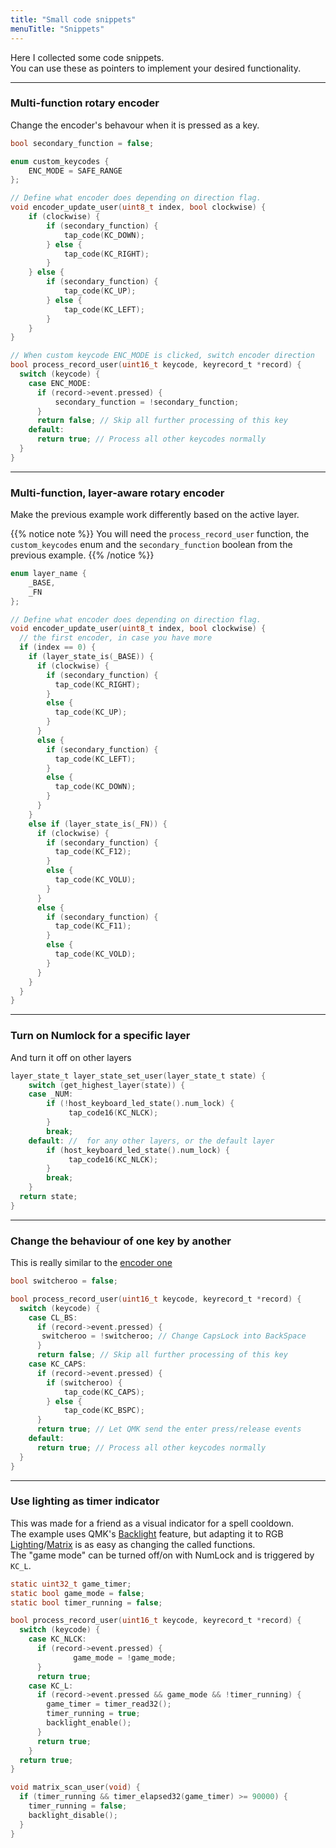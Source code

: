```yaml
---
title: "Small code snippets"
menuTitle: "Snippets"
---
```


Here I collected some code snippets.  
You can use these as pointers to implement your desired functionality.

---

### Multi-function rotary encoder
Change the encoder's behavour when it is pressed as a key.

```c
bool secondary_function = false;

enum custom_keycodes {
    ENC_MODE = SAFE_RANGE
};

// Define what encoder does depending on direction flag.
void encoder_update_user(uint8_t index, bool clockwise) {
    if (clockwise) {
        if (secondary_function) {
            tap_code(KC_DOWN);
        } else {
            tap_code(KC_RIGHT);
        }
    } else {
        if (secondary_function) {
            tap_code(KC_UP);
        } else {
            tap_code(KC_LEFT);
        }
    }
}

// When custom keycode ENC_MODE is clicked, switch encoder direction
bool process_record_user(uint16_t keycode, keyrecord_t *record) {
  switch (keycode) {
    case ENC_MODE:
      if (record->event.pressed) {
          secondary_function = !secondary_function;
      }
      return false; // Skip all further processing of this key
    default:
      return true; // Process all other keycodes normally
  }
}
```

---

### Multi-function, layer-aware rotary encoder
Make the previous example work differently based on the active layer.

{{% notice note %}}
You will need the `process_record_user` function, the `custom_keycodes` enum and the `secondary_function` boolean from the previous example.
{{% /notice %}}

```c
enum layer_name {
    _BASE,
    _FN
};

// Define what encoder does depending on direction flag.
void encoder_update_user(uint8_t index, bool clockwise) {
  // the first encoder, in case you have more
  if (index == 0) {
    if (layer_state_is(_BASE)) {
      if (clockwise) {
        if (secondary_function) {
          tap_code(KC_RIGHT);
        }
        else {
          tap_code(KC_UP); 
        }
      }
      else {
        if (secondary_function) {
          tap_code(KC_LEFT);
        }
        else {
          tap_code(KC_DOWN);
        }
      }
    }
    else if (layer_state_is(_FN)) {
      if (clockwise) {
        if (secondary_function) {
          tap_code(KC_F12);
        }
        else {
          tap_code(KC_VOLU); 
        }
      }
      else {
        if (secondary_function) {
          tap_code(KC_F11);
        }
        else {
          tap_code(KC_VOLD);
        }
      }
    }
  }
}
```

---

### Turn on Numlock for a specific layer
And turn it off on other layers

```c
layer_state_t layer_state_set_user(layer_state_t state) {
    switch (get_highest_layer(state)) {
    case _NUM:
        if (!host_keyboard_led_state().num_lock) {
             tap_code16(KC_NLCK);
        }
        break;
    default: //  for any other layers, or the default layer
        if (host_keyboard_led_state().num_lock) {
             tap_code16(KC_NLCK);
        }
        break;
    }
  return state;
}
```

---

### Change the behaviour of one key by another
This is really similar to the [encoder one](#multi-function-rotary-encoder)

```c
bool switcheroo = false;

bool process_record_user(uint16_t keycode, keyrecord_t *record) {
  switch (keycode) {
    case CL_BS:
      if (record->event.pressed) {
       switcheroo = !switcheroo; // Change CapsLock into BackSpace
      }
      return false; // Skip all further processing of this key
    case KC_CAPS:
      if (record->event.pressed) {
        if (switcheroo) {
            tap_code(KC_CAPS);
        } else {
            tap_code(KC_BSPC);
      } 
      return true; // Let QMK send the enter press/release events
    default:
      return true; // Process all other keycodes normally
  }
}
```

---

### Use lighting as timer indicator
This was made for a friend as a visual indicator for a spell cooldown.  
The example uses QMK's [Backlight](https://docs.qmk.fm/#/feature_backlight) feature, but adapting it to RGB [Lighting](https://docs.qmk.fm/#/feature_rgblight)/[Matrix](https://docs.qmk.fm/#/feature_rgb_matrix) is as easy as changing the called functions.  
The "game mode" can be turned off/on with NumLock and is triggered by `KC_L`.

```c
static uint32_t game_timer;
static bool game_mode = false;
static bool timer_running = false;

bool process_record_user(uint16_t keycode, keyrecord_t *record) {
  switch (keycode) {
    case KC_NLCK:
      if (record->event.pressed) {
              game_mode = !game_mode;
      }
      return true;
    case KC_L:
      if (record->event.pressed && game_mode && !timer_running) {
        game_timer = timer_read32();
        timer_running = true;
        backlight_enable();
      }
      return true;
    }
  return true;
}

void matrix_scan_user(void) {
  if (timer_running && timer_elapsed32(game_timer) >= 90000) {
    timer_running = false;
    backlight_disable();
  }
}
```
